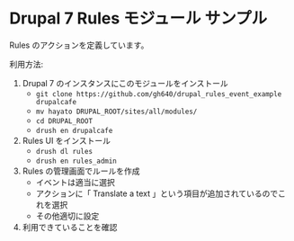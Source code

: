 # Drupal 7 Rules モジュール サンプル

Rules のアクションを定義しています。

利用方法:

1. Drupal 7 のインスタンスにこのモジュールをインストール
    - `git clone https://github.com/gh640/drupal_rules_event_example drupalcafe`
    - `mv hayato DRUPAL_ROOT/sites/all/modules/`
    - `cd DRUPAL_ROOT`
    - `drush en drupalcafe`
2. Rules UI をインストール
    - `drush dl rules`
    - `drush en rules_admin`
3. Rules の管理画面でルールを作成
    - イベントは適当に選択
    - アクションに「 Translate a text 」という項目が追加されているのでこれを選択
    - その他適切に設定
4. 利用できていることを確認
